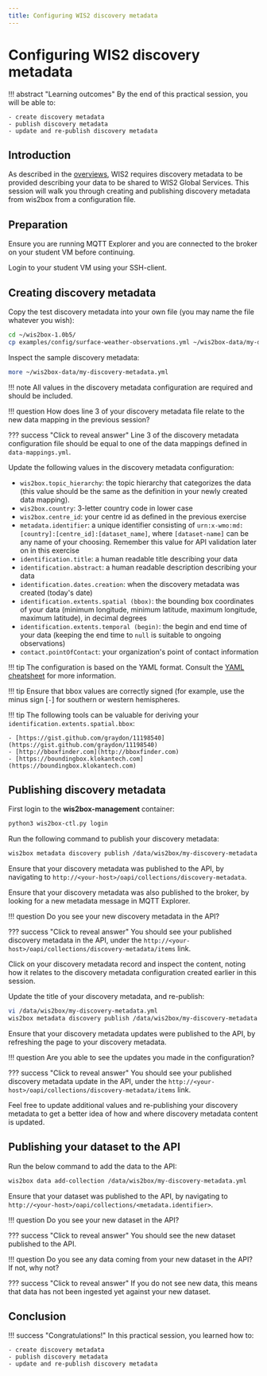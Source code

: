 ```yaml
---
title: Configuring WIS2 discovery metadata
---
```


# Configuring WIS2 discovery metadata

!!! abstract "Learning outcomes"
    By the end of this practical session, you will be able to:

    - create discovery metadata
    - publish discovery metadata
    - update and re-publish discovery metadata

## Introduction

As described in the [overviews](../../overviews), WIS2 requires discovery metadata to be provided describing
your data to be shared to WIS2 Global Services.  This session will walk you through creating and publishing
discovery metadata from wis2box from a configuration file.

## Preparation

Ensure you are running MQTT Explorer and you are connected to the broker on your student VM before continuing.

Login to your student VM using your SSH-client.

## Creating discovery metadata

Copy the test discovery metadata into your own file (you may name the file whatever you wish):

```bash
cd ~/wis2box-1.0b5/
cp examples/config/surface-weather-observations.yml ~/wis2box-data/my-discovery-metadata.yml
```

Inspect the sample discovery metadata:

```bash
more ~/wis2box-data/my-discovery-metadata.yml
```

!!! note
    All values in the discovery metadata configuration are required and should be included.

!!! question
    How does line 3 of your discovery metadata file relate to the new data mapping in the previous session?

??? success "Click to reveal answer"
    Line 3 of the discovery metadata configuration file should be equal to one of the data mappings defined in `data-mappings.yml`.

Update the following values in the discovery metadata configuration:

- `wis2box.topic_hierarchy`: the topic hierarchy that categorizes the data (this value should be the same as the definition in your newly created data mapping).
- `wis2box.country`: 3-letter country code in lower case
- `wis2box.centre_id`: your centre id as defined in the previous exercise
- `metadata.identifier`: a unique identifier consisting of `urn:x-wmo:md:[country]:[centre_id]:[dataset_name]`, where `[dataset-name]` can be any name of your choosing.  Remember this value for API validation later on in this exercise
- `identification.title`: a human readable title describing your data
- `identification.abstract`: a human readable description describing your data
- `identification.dates.creation`: when the discovery metadata was created (today's date)
- `identification.extents.spatial (bbox)`: the bounding box coordinates of your data (minimum longitude, minimum latitude, maximum longitude, maximum latitude), in decimal degrees
- `identification.extents.temporal (begin)`: the begin and end time of your data (keeping the end time to `null` is suitable to ongoing observations)
- `contact.pointOfContact`: your organization's point of contact information

!!! tip
    The configuration is based on the YAML format.  Consult the [YAML cheatsheet](../cheatsheets/yaml.md) for more information.

!!! tip
    Ensure that bbox values are correctly signed (for example, use the minus sign [`-`] for southern or western hemispheres.

!!! tip
    The following tools can be valuable for deriving your `identification.extents.spatial.bbox`:

    - [https://gist.github.com/graydon/11198540](https://gist.github.com/graydon/11198540)
    - [http://bboxfinder.com](http://bboxfinder.com)
    - [https://boundingbox.klokantech.com](https://boundingbox.klokantech.com)

## Publishing discovery metadata

First login to the **wis2box-management** container:

```bash
python3 wis2box-ctl.py login
```

Run the following command to publish your discovery metadata:

```bash
wis2box metadata discovery publish /data/wis2box/my-discovery-metadata.yml
```

Ensure that your discovery metadata was published to the API, by navigating to `http://<your-host>/oapi/collections/discovery-metadata`.

Ensure that your discovery metadata was also published to the broker, by looking for a new metadata message in MQTT Explorer.

!!! question
    Do you see your new discovery metadata in the API?

??? success "Click to reveal answer"
    You should see your published discovery metadata in the API, under the `http://<your-host>/oapi/collections/discovery-metadata/items` link.

Click on your discovery metadata record and inspect the content, noting how it relates to the discovery metadata configuration created earlier in this session.

Update the title of your discovery metadata, and re-publish:

```bash
vi /data/wis2box/my-discovery-metadata.yml
wis2box metadata discovery publish /data/wis2box/my-discovery-metadata.yml
```

Ensure that your discovery metadata updates were published to the API, by refreshing the page to your discovery metadata.

!!! question
    Are you able to see the updates you made in the configuration?

??? success "Click to reveal answer"
    You should see your published discovery metadata update in the API, under the `http://<your-host>/oapi/collections/discovery-metadata/items` link.

Feel free to update additional values and re-publishing your discovery metadata to get a better idea of how and where discovery metadata content is updated.

## Publishing your dataset to the API

Run the below command to add the data to the API:

```bash
wis2box data add-collection /data/wis2box/my-discovery-metadata.yml
```

Ensure that your dataset was published to the API, by navigating to `http://<your-host>/oapi/collections/<metadata.identifier>`.

!!! question
    Do you see your new dataset in the API?

??? success "Click to reveal answer"
    You should see the new dataset published to the API.

!!! question
    Do you see any data coming from your new dataset in the API?  If not, why not?

??? success "Click to reveal answer"
    If you do not see new data, this means that data has not been ingested yet against your new dataset.

## Conclusion

!!! success "Congratulations!"
    In this practical session, you learned how to:

    - create discovery metadata
    - publish discovery metadata
    - update and re-publish discovery metadata
